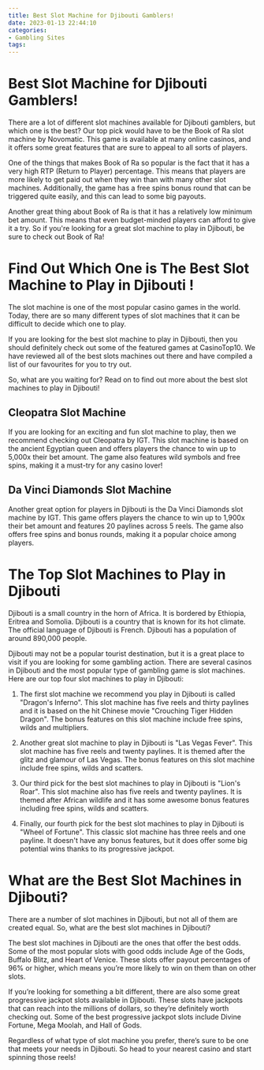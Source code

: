 ```yaml
---
title: Best Slot Machine for Djibouti Gamblers!
date: 2023-01-13 22:44:10
categories:
- Gambling Sites
tags:
---
```



#  Best Slot Machine for Djibouti Gamblers!

There are a lot of different slot machines available for Djibouti gamblers, but which one is the best? Our top pick would have to be the Book of Ra slot machine by Novomatic. This game is available at many online casinos, and it offers some great features that are sure to appeal to all sorts of players.

One of the things that makes Book of Ra so popular is the fact that it has a very high RTP (Return to Player) percentage. This means that players are more likely to get paid out when they win than with many other slot machines. Additionally, the game has a free spins bonus round that can be triggered quite easily, and this can lead to some big payouts.

Another great thing about Book of Ra is that it has a relatively low minimum bet amount. This means that even budget-minded players can afford to give it a try. So if you're looking for a great slot machine to play in Djibouti, be sure to check out Book of Ra!

#  Find Out Which One is The Best Slot Machine to Play in Djibouti !

The slot machine is one of the most popular casino games in the world. Today, there are so many different types of slot machines that it can be difficult to decide which one to play.

If you are looking for the best slot machine to play in Djibouti, then you should definitely check out some of the featured games at CasinoTop10. We have reviewed all of the best slots machines out there and have compiled a list of our favourites for you to try out.

So, what are you waiting for? Read on to find out more about the best slot machines to play in Djibouti!

## Cleopatra Slot Machine

If you are looking for an exciting and fun slot machine to play, then we recommend checking out Cleopatra by IGT. This slot machine is based on the ancient Egyptian queen and offers players the chance to win up to 5,000x their bet amount. The game also features wild symbols and free spins, making it a must-try for any casino lover!

## Da Vinci Diamonds Slot Machine

Another great option for players in Djibouti is the Da Vinci Diamonds slot machine by IGT. This game offers players the chance to win up to 1,900x their bet amount and features 20 paylines across 5 reels. The game also offers free spins and bonus rounds, making it a popular choice among players.

#  The Top Slot Machines to Play in Djibouti

Djibouti is a small country in the horn of Africa. It is bordered by Ethiopia, Eritrea and Somolia. Djibouti is a country that is known for its hot climate. The official language of Djibouti is French. Djibouti has a population of around 890,000 people.

Djibouti may not be a popular tourist destination, but it is a great place to visit if you are looking for some gambling action. There are several casinos in Djibouti and the most popular type of gambling game is slot machines. Here are our top four slot machines to play in Djibouti:

1) The first slot machine we recommend you play in Djibouti is called "Dragon's Inferno". This slot machine has five reels and thirty paylines and it is based on the hit Chinese movie "Crouching Tiger Hidden Dragon". The bonus features on this slot machine include free spins, wilds and multipliers.

2) Another great slot machine to play in Djibouti is "Las Vegas Fever". This slot machine has five reels and twenty paylines. It is themed after the glitz and glamour of Las Vegas. The bonus features on this slot machine include free spins, wilds and scatters.

3) Our third pick for the best slot machines to play in Djibouti is "Lion's Roar". This slot machine also has five reels and twenty paylines. It is themed after African wildlife and it has some awesome bonus features including free spins, wilds and scatters.

4) Finally, our fourth pick for the best slot machines to play in Djibouti is "Wheel of Fortune". This classic slot machine has three reels and one payline. It doesn't have any bonus features, but it does offer some big potential wins thanks to its progressive jackpot.

#  What are the Best Slot Machines in Djibouti?

There are a number of slot machines in Djibouti, but not all of them are created equal. So, what are the best slot machines in Djibouti?

The best slot machines in Djibouti are the ones that offer the best odds. Some of the most popular slots with good odds include Age of the Gods, Buffalo Blitz, and Heart of Venice. These slots offer payout percentages of 96% or higher, which means you’re more likely to win on them than on other slots.

If you’re looking for something a bit different, there are also some great progressive jackpot slots available in Djibouti. These slots have jackpots that can reach into the millions of dollars, so they’re definitely worth checking out. Some of the best progressive jackpot slots include Divine Fortune, Mega Moolah, and Hall of Gods.

Regardless of what type of slot machine you prefer, there’s sure to be one that meets your needs in Djibouti. So head to your nearest casino and start spinning those reels!